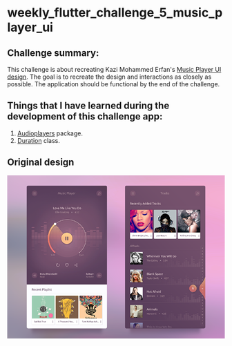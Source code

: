 # weekly_flutter_challenge_5_music_player_ui

## Challenge summary:
This challenge is about recreating Kazi Mohammed Erfan's [Music Player UI design](https://www.uplabs.com/posts/free-music-player-ui). The goal is to recreate the design and interactions as closely as possible. The application should be functional by the end of the challenge.



## Things that I have learned during the development of this challenge app:
1. [Audioplayers](https://pub.dev/packages/audioplayers) package.
2. [Duration](https://api.flutter.dev/flutter/dart-core/Duration-class.html) class.

## Original design
[![Original design](https://github.com/JKPK/weekly_flutter_challenge_5_music_player_ui/blob/master/original_design.png?raw=true)](https://www.uplabs.com/posts/free-music-player-ui)